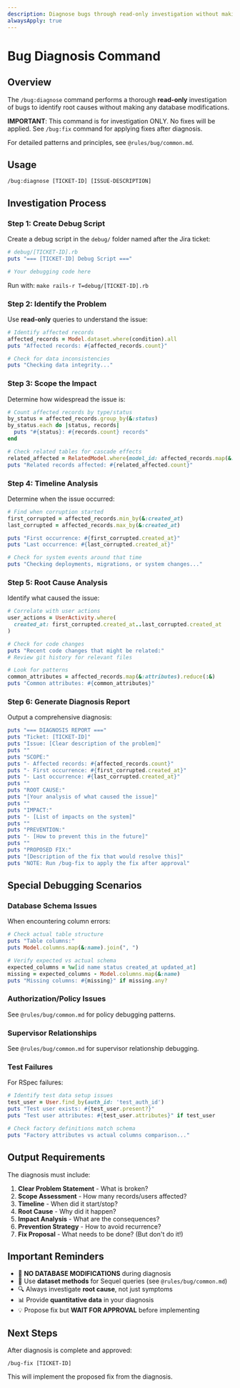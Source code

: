 ```yaml
---
description: Diagnose bugs through read-only investigation without making any fixes
alwaysApply: true
---
```


# Bug Diagnosis Command

## Overview

The `/bug:diagnose` command performs a thorough **read-only** investigation of bugs to identify root causes without making any database modifications.

**IMPORTANT**: This command is for investigation ONLY. No fixes will be applied. See `/bug:fix` command for applying fixes after diagnosis.

For detailed patterns and principles, see `@rules/bug/common.md`.

## Usage

```
/bug:diagnose [TICKET-ID] [ISSUE-DESCRIPTION]
```

## Investigation Process

### Step 1: Create Debug Script

Create a debug script in the `debug/` folder named after the Jira ticket:

```ruby
# debug/[TICKET-ID].rb
puts "=== [TICKET-ID] Debug Script ==="

# Your debugging code here
```

Run with: `make rails-r T=debug/[TICKET-ID].rb`

### Step 2: Identify the Problem

Use **read-only** queries to understand the issue:

```ruby
# Identify affected records
affected_records = Model.dataset.where(condition).all
puts "Affected records: #{affected_records.count}"

# Check for data inconsistencies
puts "Checking data integrity..."
```

### Step 3: Scope the Impact

Determine how widespread the issue is:

```ruby
# Count affected records by type/status
by_status = affected_records.group_by(&:status)
by_status.each do |status, records|
  puts "#{status}: #{records.count} records"
end

# Check related tables for cascade effects
related_affected = RelatedModel.where(model_id: affected_records.map(&:id))
puts "Related records affected: #{related_affected.count}"
```

### Step 4: Timeline Analysis

Determine when the issue occurred:

```ruby
# Find when corruption started
first_corrupted = affected_records.min_by(&:created_at)
last_corrupted = affected_records.max_by(&:created_at)

puts "First occurrence: #{first_corrupted.created_at}"
puts "Last occurrence: #{last_corrupted.created_at}"

# Check for system events around that time
puts "Checking deployments, migrations, or system changes..."
```

### Step 5: Root Cause Analysis

Identify what caused the issue:

```ruby
# Correlate with user actions
user_actions = UserActivity.where(
  created_at: first_corrupted.created_at..last_corrupted.created_at
)

# Check for code changes
puts "Recent code changes that might be related:"
# Review git history for relevant files

# Look for patterns
common_attributes = affected_records.map(&:attributes).reduce(:&)
puts "Common attributes: #{common_attributes}"
```

### Step 6: Generate Diagnosis Report

Output a comprehensive diagnosis:

```ruby
puts "=== DIAGNOSIS REPORT ==="
puts "Ticket: [TICKET-ID]"
puts "Issue: [Clear description of the problem]"
puts ""
puts "SCOPE:"
puts "- Affected records: #{affected_records.count}"
puts "- First occurrence: #{first_corrupted.created_at}"
puts "- Last occurrence: #{last_corrupted.created_at}"
puts ""
puts "ROOT CAUSE:"
puts "[Your analysis of what caused the issue]"
puts ""
puts "IMPACT:"
puts "- [List of impacts on the system]"
puts ""
puts "PREVENTION:"
puts "- [How to prevent this in the future]"
puts ""
puts "PROPOSED FIX:"
puts "[Description of the fix that would resolve this]"
puts "NOTE: Run /bug-fix to apply the fix after approval"
```

## Special Debugging Scenarios

### Database Schema Issues

When encountering column errors:

```ruby
# Check actual table structure
puts "Table columns:"
puts Model.columns.map(&:name).join(", ")

# Verify expected vs actual schema
expected_columns = %w[id name status created_at updated_at]
missing = expected_columns - Model.columns.map(&:name)
puts "Missing columns: #{missing}" if missing.any?
```

### Authorization/Policy Issues

See `@rules/bug/common.md` for policy debugging patterns.

### Supervisor Relationships

See `@rules/bug/common.md` for supervisor relationship debugging.

### Test Failures

For RSpec failures:

```ruby
# Identify test data setup issues
test_user = User.find_by(auth_id: 'test_auth_id')
puts "Test user exists: #{test_user.present?}"
puts "Test user attributes: #{test_user.attributes}" if test_user

# Check factory definitions match schema
puts "Factory attributes vs actual columns comparison..."
```

## Output Requirements

The diagnosis must include:

1. **Clear Problem Statement** - What is broken?
2. **Scope Assessment** - How many records/users affected?
3. **Timeline** - When did it start/stop?
4. **Root Cause** - Why did it happen?
5. **Impact Analysis** - What are the consequences?
6. **Prevention Strategy** - How to avoid recurrence?
7. **Fix Proposal** - What needs to be done? (But don't do it!)

## Important Reminders

- 🚫 **NO DATABASE MODIFICATIONS** during diagnosis
- 📖 Use **dataset methods** for Sequel queries (see `@rules/bug/common.md`)
- 🔍 Always investigate **root cause**, not just symptoms
- 📊 Provide **quantitative data** in your diagnosis
- 💡 Propose fix but **WAIT FOR APPROVAL** before implementing

## Next Steps

After diagnosis is complete and approved:

```
/bug-fix [TICKET-ID]
```

This will implement the proposed fix from the diagnosis.
